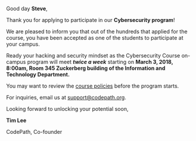 Good day **Steve**,

Thank you for applying to participate in our **Cybersecurity program**!

We are pleased to inform you that out of the hundreds that applied for the course, you have been accepted as one of the students to participate at your campus.

Ready your hacking and security mindset as the Cybersecurity Course on-campus program will meet ***twice a week*** starting on **March 3, 2018, 8:00am, Room 345 Zuckerberg building of the Information and Technology Department.**

You may want to review the [course policies](https://) before the program starts.

For inquiries, email us at support@codepath.org.

Looking forward to unlocking your potential soon,

**Tim Lee**

CodePath, Co-founder
